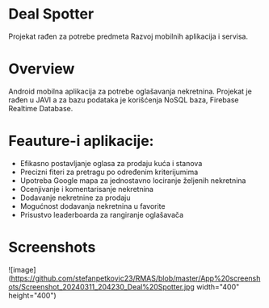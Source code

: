 # Deal Spotter
Projekat rađen za potrebe predmeta Razvoj mobilnih aplikacija i servisa.
# Overview
Android mobilna aplikacija za potrebe oglašavanja nekretnina. Projekat je rađen u JAVI a za bazu podataka je korišćenja NoSQL baza, Firebase Realtime Database.
# Feauture-i aplikacije:
 * Efikasno postavljanje oglasa za prodaju kuća i stanova
 * Precizni fiteri za pretragu po određenim kriterijumima
 * Upotreba Google mapa za jednostavno lociranje željenih nekretnina
 * Ocenjivanje i komentarisanje nekretnina
 * Dodavanje nekretnine za prodaju
 * Mogućnost dodavanja nekretnina u favorite
 * Prisustvo leaderboarda za rangiranje oglašavača
# Screenshots
![image](https://github.com/stefanpetkovic23/RMAS/blob/master/App%20screenshots/Screenshot_20240311_204230_Deal%20Spotter.jpg width="400" height="400")
